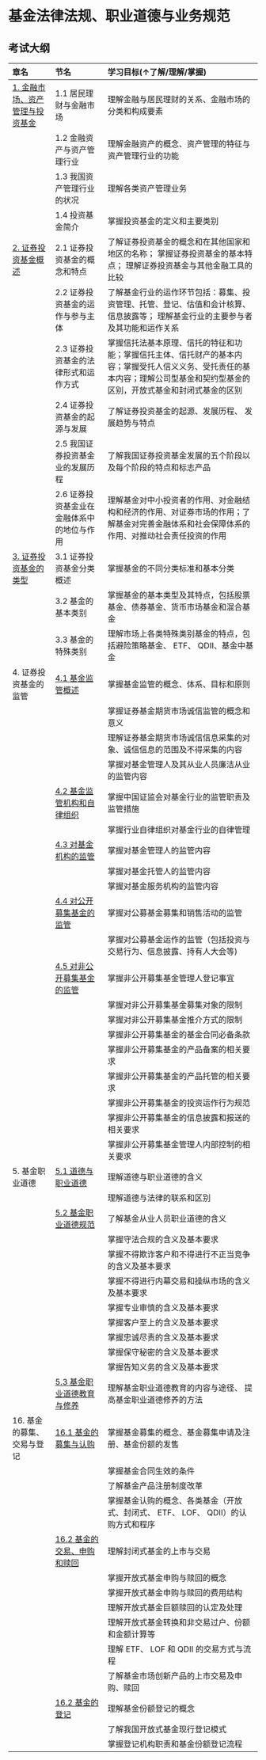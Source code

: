 # 基金法律法规、职业道德与业务规范

## 考试大纲

| 章名                                                | 节名                                               | 学习目标(↑了解/理解/掌握)                                                                                                                                               |
|:----------------------------------------------------|:---------------------------------------------------|:--------------------------------------------------------------------------------------------------------------------------------------------------------------|
| [1. 金融市场、资产管理与投资基金](./subject_1/01.md) | 1.1 居民理财与金融市场                             | 理解金融与居民理财的关系、金融市场的分类和构成要素                                                                                                                       |
|                                                     | 1.2 金融资产与资产管理行业                         | 理解金融资产的概念、资产管理的特征与资产管理行业的功能                                                                                                                   |
|                                                     | 1.3 我国资产管理行业的状况                         | 理解各类资产管理业务                                                                                                                                                    |
|                                                     | 1.4 投资基金简介                                   | 掌握投资基金的定义和主要类别                                                                                                                                            |
| [2. 证券投资基金概述](./subject_1/02.md)            | 2.1 证券投资基金的概念和特点                       | 了解证券投资基金的概念和在其他国家和地区的名称； 掌握证券投资基金的基本特点； 理解证券投资基金与其他金融工具的比较                                                        |
|                                                     | 2.2 证券投资基金的运作与参与主体                   | 了解基金行业的运作环节包括：募集、投资管理、托管、登记、估值和会计核算、信息披露等； 理解基金行业的主要参与者及其功能和运作关系                                                |
|                                                     | 2.3 证券投资基金的法律形式和运作方式               | 掌握信托法基本原理、信托的特征和功能；掌握信托主体、信托财产的基本内容；掌握受托人信义义务、受托责任的基本内容；理解公司型基金和契约型基金的区别，开放式基金和封闭式基金的区别 |
|                                                     | 2.4 证券投资基金的起源与发展                       | 了解证券投资基金的起源、发展历程、 发展趋势与特点                                                                                                                         |
|                                                     | 2.5 我国证券投资基金业的发展历程                   | 了解我国证券投资基金发展的五个阶段以及每个阶段的特点和标志产品                                                                                                          |
|                                                     | 2.6 证券投资基金业在金融体系中的地位与作用         | 理解基金对中小投资者的作用、对金融结构和经济的作用、对证券市场的作用；了解基金对完善金融体系和社会保障体系的作用、对推动社会责任投资的作用                                  |
| [3. 证券投资基金的类型](./subject_1/03.md)          | 3.1 证券投资基金分类概述                           | 掌握基金的不同分类标准和基本分类                                                                                                                                        |
|                                                     | 3.2 基金的基本类别                                 | 掌握基金的基本类型及其特点，包括股票基金、债券基金、货币市场基金和混合基金                                                                                                 |
|                                                     | 3.3 基金的特殊类别                                 | 理解市场上各类特殊类别基金的特点，包括避险策略基金、 ETF、 QDII、基金中基金                                                                                                 |
| 4. 证券投资基金的监管                               | [4.1 基金监管概述](./subject_1/04_01.md)           | 掌握基金监管的概念、体系、目标和原则                                                                                                                                      |
|                                                     |                                                    | 掌握证券基金期货市场诚信监管的概念和意义                                                                                                                                |
|                                                     |                                                    | 理解证券基金期货市场诚信信息采集的对象、诚信信息的范围及不得采集的内容                                                                                                   |
|                                                     |                                                    | 掌握对基金管理人及其从业人员廉洁从业的监管内容                                                                                                                          |
|                                                     | [4.2 基金监管机构和自律组织](./subject_1/04_02.md) | 掌握中国证监会对基金行业的监管职责及监管措施                                                                                                                            |
|                                                     |                                                    | 掌握行业自律组织对基金行业的自律管理                                                                                                                                    |
|                                                     | [4.3 对基金机构的监管](./subject_1/04_03.md)       | 掌握对基金管理人的监管内容                                                                                                                                              |
|                                                     |                                                    | 掌握对基金托管人的监管内容                                                                                                                                              |
|                                                     |                                                    | 掌握对基金服务机构的监管内容                                                                                                                                            |
|                                                     | [4.4 对公开募集基金的监管](./subject_1/04_04.md)   | 掌握对公募基金募集和销售活动的监管                                                                                                                                      |
|                                                     |                                                    | 掌握对公募基金运作的监管（包括投资与交易行为、信息披露、持有人大会等)                                                                                                      |
|                                                     | [4.5 对非公开募集基金的监管](./subject_1/04_05.md) | 掌握非公开募集基金管理人登记事宜                                                                                                                                        |
|                                                     |                                                    | 掌握对非公开募集基金募集对象的限制                                                                                                                                      |
|                                                     |                                                    | 掌握对非公开募集基金推介方式的限制                                                                                                                                      |
|                                                     |                                                    | 掌握非公开募集基金的基金合同必备条款                                                                                                                                    |
|                                                     |                                                    | 掌握非公开募集基金的产品备案的相关要求                                                                                                                                  |
|                                                     |                                                    | 掌握非公开募集基金的产品托管的相关要求                                                                                                                                  |
|                                                     |                                                    | 掌握非公开募集基金的投资运作行为规范                                                                                                                                    |
|                                                     |                                                    | 掌握非公开募集基金的信息披露和报送的相关要求                                                                                                                            |
|                                                     |                                                    | 掌握非公开募集基金管理人内部控制的相关要求                                                                                                                              |
| 5. 基金职业道德                                     | [5.1 道德与职业道德](./subject_1/05_01.md)         | 理解道德与职业道德的含义                                                                                                                                                |
|                                                     |                                                    | 理解道德与法律的联系和区别                                                                                                                                              |
|                                                     | [5.2 基金职业道德规范](./subject_1/05_02.md)       | 了解基金从业人员职业道德的含义                                                                                                                                          |
|                                                     |                                                    | 掌握守法合规的含义及基本要求                                                                                                                                            |
|                                                     |                                                    | 掌握不得欺诈客户和不得进行不正当竞争的含义及基本要求                                                                                                                    |
|                                                     |                                                    | 掌握不得进行内幕交易和操纵市场的含义及基本要求                                                                                                                          |
|                                                     |                                                    | 掌握专业审慎的含义及基本要求                                                                                                                                            |
|                                                     |                                                    | 掌握客户至上的含义及基本要求                                                                                                                                            |
|                                                     |                                                    | 掌握忠诚尽责的含义及基本要求                                                                                                                                            |
|                                                     |                                                    | 掌握保守秘密的含义及基本要求                                                                                                                                            |
|                                                     |                                                    | 掌握告知义务的含义及基本要求                                                                                                                                            |
|                                                     | [5.3 基金职业道德教育与修养](./subject_1/05_03.md) | 理解基金职业道德教育的内容与途径、 提高基金职业道德修养的方法                                                                                                            |
| 16. 基金的募集、交易与登记                           | [16.1 基金的募集与认购](./subject_1/16_01.md)      | 掌握基金募集的概念、基金募集申请及注册、基金份额的发售                                                                                                                    |
|                                                     |                                                    | 掌握基金合同生效的条件                                                                                                                                                  |
|                                                     |                                                    | 了解基金产品注册制度改革                                                                                                                                                |
|                                                     |                                                    | 掌握基金认购的概念、各类基金（开放式、封闭式、 ETF、 LOF、 QDII）的认购方式和程序                                                                                              |
|                                                     | [16.2 基金的交易、申购和赎回](./subject_1/16_02.md) | 理解封闭式基金的上市与交易                                                                                                                                              |
|                                                     |                                                    | 掌握开放式基金申购与赎回的概念                                                                                                                                          |
|                                                     |                                                    | 掌握开放式基金申购与赎回的费用结构                                                                                                                                      |
|                                                     |                                                    | 理解开放式基金巨额赎回的认定及处理                                                                                                                                      |
|                                                     |                                                    | 理解开放式基金转换和非交易过户、份额和金额计算等                                                                                                                         |
|                                                     |                                                    | 理解 ETF、 LOF 和 QDII 的交易方式与流程                                                                                                                                  |
|                                                     |                                                    | 了解基金市场创新产品的上市交易及申购、赎回                                                                                                                               |
||[16.2 基金的登记](./subject_1/16_03.md)|理解基金份额登记的概念|
|||了解我国开放式基金现行登记模式|
|||掌握登记机构职责和基金份额登记流程|